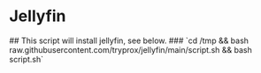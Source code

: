 <html>
  <body>
  <h1>Jellyfin</h1>
## This script will install jellyfin, see below.
### `cd /tmp && bash raw.githubusercontent.com/tryprox/jellyfin/main/script.sh && bash script.sh`
  </body>
</html>
